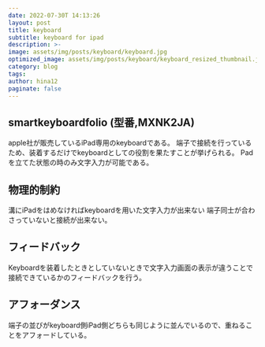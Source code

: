 ```yaml
---
date: 2022-07-30T 14:13:26
layout: post
title: keyboard
subtitle: keyboard for ipad
description: >-
image: assets/img/posts/keyboard/keyboard.jpg
optimized_image: assets/img/posts/keyboard/keyboard_resized_thumbnail.jpg
category: blog
tags: 
author: hina12
paginate: false
---
```


## smartkeyboardfolio (型番,MXNK2JA)

apple社が販売しているiPad専用のkeyboardである。
端子で接続を行っているため、装着するだけでkeyboardとしての役割を果たすことが挙げられる。
Padを立てた状態の時のみ文字入力が可能である。

## 物理的制約

溝にiPadをはめなければkeyboardを用いた文字入力が出来ない
端子同士が合わさっていないと接続が出来ない。

## フィードバック

Keyboardを装着したときとしていないときで文字入力画面の表示が違うことで接続できているかのフィードバックを行う。

## アフォーダンス

端子の並びがkeyboard側iPad側どちらも同じように並んでいるので、重ねることをアフォードしている。
